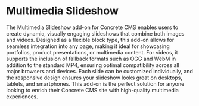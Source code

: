 # Multimedia Slideshow

The Multimedia Slideshow add-on for Concrete CMS enables users to create dynamic, visually engaging slideshows that combine both images and videos. Designed as a flexible block type, this add-on allows for seamless integration into any page, making it ideal for showcasing portfolios, product presentations, or multimedia content. For videos, it supports the inclusion of fallback formats such as OGG and WebM in addition to the standard MP4, ensuring optimal compatibility across all major browsers and devices. Each slide can be customized individually, and the responsive design ensures your slideshow looks great on desktops, tablets, and smartphones. This add-on is the perfect solution for anyone looking to enrich their Concrete CMS site with high-quality multimedia experiences.